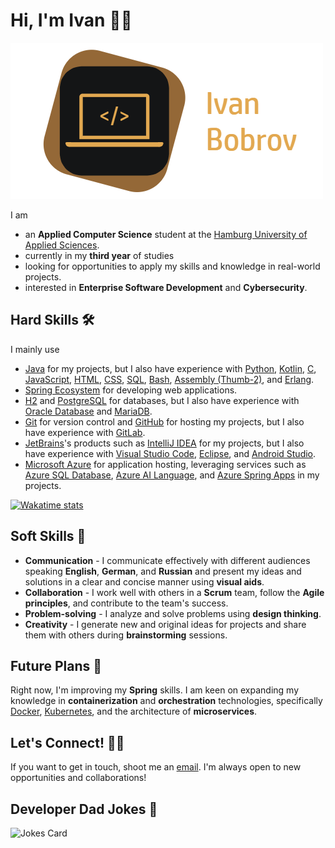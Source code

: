 # Hi, I'm Ivan 👋🏻

![logo](img/logo.png)

I am

- an **Applied Computer Science** student at the
[Hamburg University of Applied Sciences](https://www.haw-hamburg.de/en/).
- currently in my **third year** of studies
- looking for opportunities to apply my skills and knowledge in real-world projects.
- interested in **Enterprise Software Development** and **Cybersecurity**.

## Hard Skills 🛠

I mainly use

- [Java](https://www.oracle.com/java/) for my projects, but I also have experience
  with [Python](https://www.python.org/), [Kotlin](https://kotlinlang.org/),
  [C](https://en.wikipedia.org/wiki/C_(programming_language)), [JavaScript](https://www.javascript.com/),
  [HTML](https://developer.mozilla.org/en-US/docs/Web/HTML), [CSS](https://developer.mozilla.org/en-US/docs/Web/CSS),
  [SQL](https://en.wikipedia.org/wiki/SQL), [Bash](https://www.gnu.org/software/bash/),
  [Assembly (Thumb-2)](https://developer.arm.com/documentation/ddi0308/d/Introduction-to-Thumb-2/About-Thumb-2),
  and [Erlang](https://www.erlang.org/).
- [Spring Ecosystem](https://spring.io/) for developing web applications.
- [H2](https://www.h2database.com/html/main.html) and [PostgreSQL](https://www.postgresql.org/) for databases, but I
  also have experience with [Oracle Database](https://www.oracle.com/database/) and [MariaDB](https://mariadb.org/).
- [Git](https://git-scm.com/) for version control and [GitHub](https://github.com/) for hosting my projects, but I also
  have experience with [GitLab](https://about.gitlab.com/).
- [JetBrains](https://www.jetbrains.com/)'s products such as [IntelliJ IDEA](https://www.jetbrains.com/idea/) for my
  projects, but I also have experience
  with [Visual Studio Code](https://code.visualstudio.com/), [Eclipse](https://www.eclipse.org/),
  and [Android Studio](https://developer.android.com/studio).
- [Microsoft Azure](https://azure.microsoft.com/) for application hosting, leveraging services such as
  [Azure SQL Database](https://azure.microsoft.com/en-us/services/sql-database/), [Azure AI Language](https://azure.microsoft.com/en-us/services/cognitive-services/language-service/),
  and [Azure Spring Apps](https://azure.microsoft.com/en-us/services/spring-cloud/) in my projects.

[![Wakatime stats](https://github-readme-stats.vercel.app/api/wakatime?username=Ivan_Bobrov&theme=dark&hide=properties,yaml,text,jshell,batchfile,json,git+config,gitignore+file,IDEA_MODULE,CLASS,CSV,PHP&langs_count=15)](https://wakatime.com/@Ivan_Bobrov)

## Soft Skills 🤝

- **Communication** - I communicate effectively with different audiences speaking **English**, **German**, and
  **Russian** and present my ideas and solutions in a clear and concise manner using **visual aids**.
- **Collaboration** - I work well with others in a **Scrum** team, follow the **Agile principles**, and contribute to
  the team's success.
- **Problem-solving** - I analyze and solve problems using **design thinking**.
- **Creativity** - I generate new and original ideas for projects and share them with others during **brainstorming**
  sessions.

## Future Plans 📅

Right now, I'm improving my **Spring** skills.
I am keen on expanding my knowledge in **containerization** and **orchestration** technologies, specifically
[Docker](https://www.docker.com/), [Kubernetes](https://kubernetes.io/), and the architecture of **microservices**.

## Let's Connect! 🤙🏻

If you want to get in touch, shoot me an [email](mailto:ivan-bobrov.dev@outlook.com).
I'm always open to new opportunities and collaborations!

## Developer Dad Jokes 🤣

![Jokes Card](https://readme-jokes.vercel.app/api?theme=ayu-mirage)

